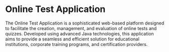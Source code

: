 # Online Test Application

The Online Test Application is a sophisticated web-based platform designed to facilitate the creation, management, and evaluation of online tests and quizzes. Developed using advanced Java technologies, this application aims to provide a seamless and efficient solution for educational institutions, corporate training programs, and certification providers.
